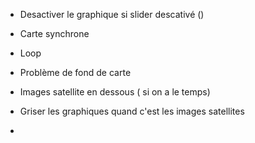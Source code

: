 - Desactiver le graphique si slider descativé ()

- Carte synchrone 
- Loop 

- Problème de fond de carte
- Images satellite en dessous ( si on a le temps)
- Griser les graphiques quand c'est les images satellites
- 

